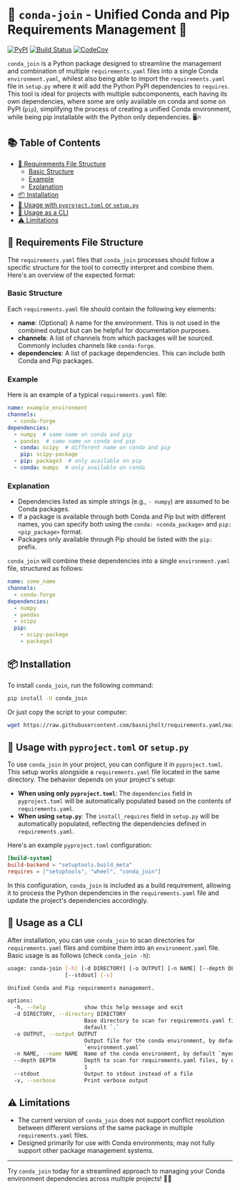 # :rocket: `conda-join` - Unified Conda and Pip Requirements Management :rocket:

[![PyPI](https://img.shields.io/pypi/v/conda-join.svg)](https://pypi.python.org/pypi/conda-join)
[![Build Status](https://github.com/basnijholt/conda-join/actions/workflows/pytest.yml/badge.svg)](https://github.com/basnijholt/conda-join/actions/workflows/pytest.yml)
[![CodeCov](https://codecov.io/gh/basnijholt/conda-join/branch/main/graph/badge.svg)](https://codecov.io/gh/basnijholt/conda-join)

`conda_join` is a Python package designed to streamline the management and combination of multiple `requirements.yaml` files into a single Conda `environment.yaml`, whilest also being able to import the `requirements.yaml` file in `setup.py` where it will add the Python PyPI dependencies to `requires`.
This tool is ideal for projects with multiple subcomponents, each having its own dependencies, where some are only available on conda and some on PyPI (`pip`), simplifying the process of creating a unified Conda environment, while being pip installable with the Python only dependencies. 🖥️🔥

## :books: Table of Contents

<!-- START doctoc generated TOC please keep comment here to allow auto update -->
<!-- DON'T EDIT THIS SECTION, INSTEAD RE-RUN doctoc TO UPDATE -->

- [:page_facing_up: Requirements File Structure](#page_facing_up-requirements-file-structure)
  - [Basic Structure](#basic-structure)
  - [Example](#example)
  - [Explanation](#explanation)
- [:package: Installation](#package-installation)
- [:memo: Usage with `pyproject.toml` or `setup.py`](#memo-usage-with-pyprojecttoml-or-setuppy)
- [:memo: Usage as a CLI](#memo-usage-as-a-cli)
- [:warning: Limitations](#warning-limitations)

<!-- END doctoc generated TOC please keep comment here to allow auto update -->

## :page_facing_up: Requirements File Structure

The `requirements.yaml` files that `conda_join` processes should follow a specific structure for the tool to correctly interpret and combine them. Here's an overview of the expected format:

### Basic Structure
Each `requirements.yaml` file should contain the following key elements:

- **name**: (Optional) A name for the environment. This is not used in the combined output but can be helpful for documentation purposes.
- **channels**: A list of channels from which packages will be sourced. Commonly includes channels like `conda-forge`.
- **dependencies**: A list of package dependencies. This can include both Conda and Pip packages.

### Example
Here is an example of a typical `requirements.yaml` file:

```yaml
name: example_environment
channels:
  - conda-forge
dependencies:
  - numpy  # same name on conda and pip
  - pandas  # same name on conda and pip
  - conda: scipy  # different name on conda and pip
    pip: scipy-package
  - pip: package3  # only available on pip
  - conda: mumps  # only available on conda
```

### Explanation
- Dependencies listed as simple strings (e.g., `- numpy`) are assumed to be Conda packages.
- If a package is available through both Conda and Pip but with different names, you can specify both using the `conda: <conda_package>` and `pip: <pip_package>` format.
- Packages only available through Pip should be listed with the `pip:` prefix.

`conda_join` will combine these dependencies into a single `environment.yaml` file, structured as follows:

```yaml
name: some_name
channels:
  - conda-forge
dependencies:
  - numpy
  - pandas
  - scipy
  pip:
    - scipy-package
    - package3
```

## :package: Installation

To install `conda_join`, run the following command:

```bash
pip install -U conda_join
```

Or just copy the script to your computer:
```bash
wget https://raw.githubusercontent.com/basnijholt/requirements.yaml/main/conda_join.py
```

## :memo: Usage with `pyproject.toml` or `setup.py`

To use `conda_join` in your project, you can configure it in `pyproject.toml`. This setup works alongside a `requirements.yaml` file located in the same directory. The behavior depends on your project's setup:

- **When using only `pyproject.toml`**: The `dependencies` field in `pyproject.toml` will be automatically populated based on the contents of `requirements.yaml`.
- **When using `setup.py`**: The `install_requires` field in `setup.py` will be automatically populated, reflecting the dependencies defined in `requirements.yaml`.

Here's an example `pyproject.toml` configuration:

```toml
[build-system]
build-backend = "setuptools.build_meta"
requires = ["setuptools", "wheel", "conda_join"]
```

In this configuration, `conda_join` is included as a build requirement, allowing it to process the Python dependencies in the `requirements.yaml` file and update the project's dependencies accordingly.

## :memo: Usage as a CLI

After installation, you can use `conda_join` to scan directories for `requirements.yaml` files and combine them into an `environment.yaml` file. Basic usage is as follows (check `conda_join -h`):

<!-- CODE:BASH:START -->
<!-- echo '```bash' -->
<!-- conda-join -h -->
<!-- echo '```' -->
<!-- CODE:END -->
<!-- OUTPUT:START -->
<!-- ⚠️ This content is auto-generated by `markdown-code-runner`. -->
```bash
usage: conda-join [-h] [-d DIRECTORY] [-o OUTPUT] [-n NAME] [--depth DEPTH]
                  [--stdout] [-v]

Unified Conda and Pip requirements management.

options:
  -h, --help            show this help message and exit
  -d DIRECTORY, --directory DIRECTORY
                        Base directory to scan for requirements.yaml files, by
                        default `.`
  -o OUTPUT, --output OUTPUT
                        Output file for the conda environment, by default
                        `environment.yaml`
  -n NAME, --name NAME  Name of the conda environment, by default `myenv`
  --depth DEPTH         Depth to scan for requirements.yaml files, by default
                        1
  --stdout              Output to stdout instead of a file
  -v, --verbose         Print verbose output
```

<!-- OUTPUT:END -->


## :warning: Limitations

- The current version of `conda_join` does not support conflict resolution between different versions of the same package in multiple `requirements.yaml` files.
- Designed primarily for use with Conda environments; may not fully support other package management systems.

* * *

Try `conda_join` today for a streamlined approach to managing your Conda environment dependencies across multiple projects! 🎉👏
